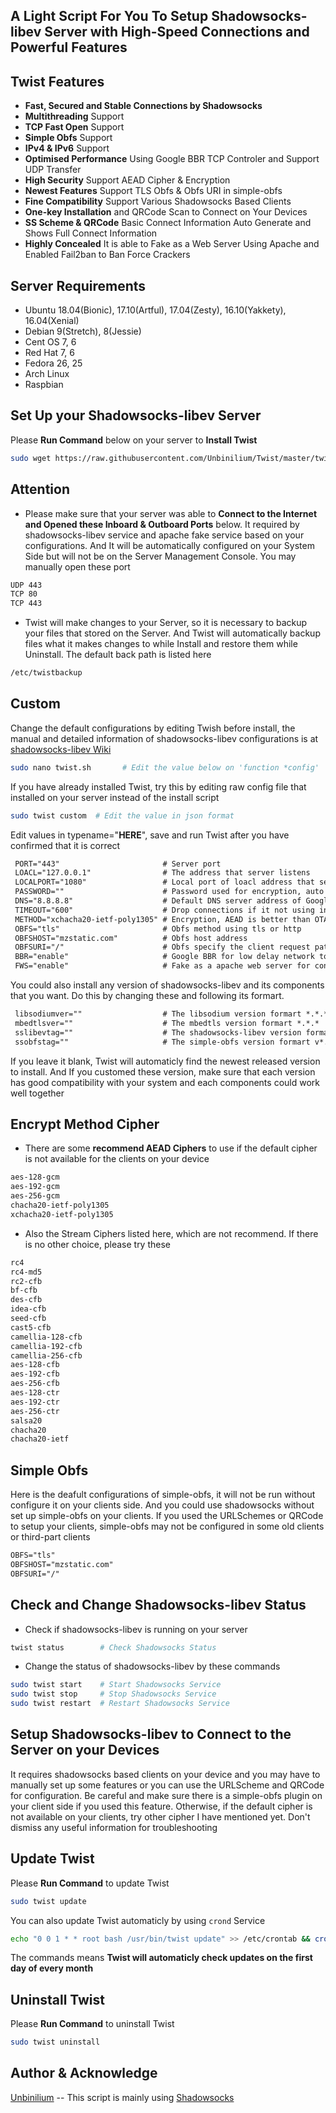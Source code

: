 ## A Light Script For You To Setup Shadowsocks-libev Server with High-Speed Connections and Powerful Features

## Twist Features
- **Fast, Secured and Stable Connections by Shadowsocks**
- **Multithreading** Support
- **TCP Fast Open** Support
- **Simple Obfs** Support
- **IPv4 & IPv6** Support
- **Optimised Performance** Using Google BBR TCP Controler and Support UDP Transfer
- **High Security** Support AEAD Cipher & Encryption
- **Newest Features** Support TLS Obfs & Obfs URI in simple-obfs
- **Fine Compatibility** Support Various Shadowsocks Based Clients
- **One-key Installation** and QRCode Scan to Connect on Your Devices
- **SS Scheme & QRCode** Basic Connect Information Auto Generate and Shows Full Connect Information
- **Highly Concealed** It is able to Fake as a Web Server Using Apache and Enabled Fail2ban to Ban Force Crackers

## Server Requirements
- Ubuntu 18.04(Bionic), 17.10(Artful), 17.04(Zesty), 16.10(Yakkety), 16.04(Xenial)
- Debian 9(Stretch), 8(Jessie) 
- Cent OS 7, 6
- Red Hat 7, 6
- Fedora 26, 25
- Arch Linux
- Raspbian

## Set Up your Shadowsocks-libev Server
Please **Run Command** below on your server to **Install Twist**
```bash
sudo wget https://raw.githubusercontent.com/Unbinilium/Twist/master/twist -O twist.sh && chmod -x twist.sh && bash twist.sh
```

## Attention
- Please make sure that your server was able to **Connect to the Internet and Opened these Inboard & Outboard Ports** below. It required by shadowsocks-libev service and apache fake service based on your configurations. And It will be automatically configured on your System Side but will not be on the Server Management Console. You may manually open these port
```txt
UDP 443
TCP 80
TCP 443
```
- Twist will make changes to your Server, so it is necessary to backup your files that stored on the Server. And Twist will automatically backup files what it makes changes to while Install and restore them while Uninstall. The default back path is listed here
```txt
/etc/twistbackup
```

## Custom
Change the default configurations by editing Twish before install, the manual and detailed information of shadowsocks-libev configurations is at <a href="https://github.com/shadowsocks/shadowsocks/wiki/Configuration-via-Config-File" target="_blank">shadowsocks-libev Wiki</a>
```bash
sudo nano twist.sh       # Edit the value below on 'function *config'
```
If you have already installed Twist, try this by editing raw config file that installed on your server instead of the install script 
```bash
sudo twist custom  # Edit the value in json format
```
Edit values in typename="**HERE**", save and run Twist after you have confirmed that it is correct
```txt
 PORT="443"                       # Server port
 LOACL="127.0.0.1"                # The address that server listens
 LOCALPORT="1080"                 # Local port of loacl address that server listens
 PASSWORD=""                      # Password used for encryption, auto generate if left free 
 DNS="8.8.8.8"                    # Default DNS server address of Google Public DNS
 TIMEOUT="600"                    # Drop connections if it not using in seconds
 METHOD="xchacha20-ietf-poly1305" # Encryption, AEAD is better than OTA
 OBFS="tls"                       # Obfs method using tls or http
 OBFSHOST="mzstatic.com"          # Obfs host address
 OBFSURI="/"                      # Obfs specify the client request path uri
 BBR="enable"                     # Google BBR for low delay network to get faster speed
 FWS="enable"                     # Fake as a apache web server for concealing
```
You could also install any version of shadowsocks-libev and its components that you want. Do this by changing these and following its formart.
```txt
 libsodiumver=""                  # The libsodium version formart *.*.*
 mbedtlsver=""                    # The mbedtls version formart *.*.*
 sslibevtag=""                    # The shadowsocks-libev version formart v*.*.*
 ssobfstag=""                     # The simple-obfs version formart v*.*
```
If you leave it blank, Twist will automaticly find the newest released version to install. And If you customed these version, make sure that each version has good compatibility with your system and each components could work well together

## Encrypt Method Cipher
- There are some **recommend AEAD Ciphers** to use if the default cipher is not available for the clients on your device
```txt
aes-128-gcm
aes-192-gcm
aes-256-gcm
chacha20-ietf-poly1305
xchacha20-ietf-poly1305
```
- Also the Stream Ciphers listed here, which are not recommend. If there is no other choice, please try these
```txt
rc4
rc4-md5
rc2-cfb
bf-cfb
des-cfb
idea-cfb
seed-cfb
cast5-cfb
camellia-128-cfb
camellia-192-cfb
camellia-256-cfb
aes-128-cfb
aes-192-cfb
aes-256-cfb
aes-128-ctr
aes-192-ctr
aes-256-ctr
salsa20
chacha20
chacha20-ietf
```

## Simple Obfs
Here is the deafult configurations of simple-obfs, it will not be run without configure it on your clients side. And you could use shadowsocks without set up simple-obfs on your clients. If you used the URLSchemes or QRCode to setup your clients, simple-obfs may not be configured in some old clients or third-part clients
```txt
OBFS="tls"
OBFSHOST="mzstatic.com"
OBFSURI="/"
```

## Check and Change Shadowsocks-libev Status
- Check if shadowsocks-libev is running on your server
```bash
twist status        # Check Shadowsocks Status
```
- Change the status of shadowsocks-libev by these commands
```bash
sudo twist start    # Start Shadowsocks Service
sudo twist stop     # Stop Shadowsocks Service
sudo twist restart  # Restart Shadowsocks Service
```

## Setup Shadowsocks-libev to Connect to the Server on your Devices
It requires shadowsocks based clients on your device and you may have to manually set up some features or you can use the URLScheme and QRCode for configuration. Be careful and make sure there is a simple-obfs plugin on your client side if you used this feature. Otherwise, if the default cipher is not available on your clients, try other cipher I have mentioned yet. Don't dismiss any useful information for troubleshooting

## Update Twist
Please **Run Command** to update Twist
```bash
sudo twist update
```
You can also update Twist automaticly by using ```crond``` Service
```bash
echo "0 0 1 * * root bash /usr/bin/twist update" >> /etc/crontab && crontab -u root /etc/crontab
```
The commands means **Twist will automaticly check updates on the first day of every month**


## Uninstall Twist
Please **Run Command** to uninstall Twist
```bash
sudo twist uninstall
```

## Author & Acknowledge
<a href="https://github.com/Unbinilium" target="_blank">Unbinilium</a> -- This script is mainly using <a href="https://github.com/shadowsocks" target="_blank">Shadowsocks</a>
